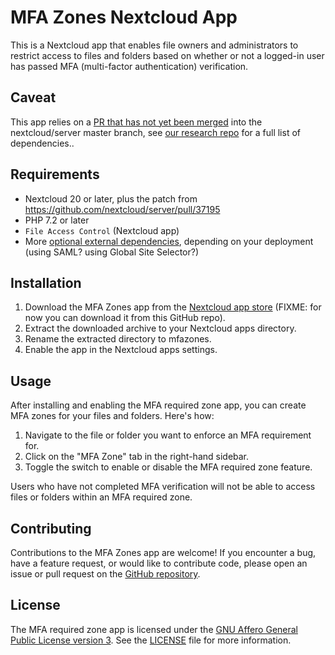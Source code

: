 <!-- SPDX-FileCopyrightText: Pondersource <michiel@pondersource.com> -->
<!-- SPDX-License-Identifier: AGPL-3.0-or-later -->
# MFA Zones Nextcloud App

This is a Nextcloud app that enables file owners and administrators to restrict access to files and folders based on whether or not a logged-in user has passed MFA (multi-factor authentication) verification.

## Caveat
This app relies on a [PR that has not yet been merged](https://github.com/nextcloud/server/pull/37195) into the nextcloud/server master branch, see [our research repo](https://github.com/pondersource/nextcloud-mfa-awareness#nextcloud-mfa-awareness) for a full list of dependencies..

## Requirements

- Nextcloud 20 or later, plus the patch from https://github.com/nextcloud/server/pull/37195
- PHP 7.2 or later
- `File Access Control` (Nextcloud app)
- More [optional external dependencies](https://github.com/pondersource/nextcloud-mfa-awareness#nextcloud-mfa-awareness), depending on your deployment (using SAML? using Global Site Selector?)

## Installation

1. Download the MFA Zones app from the [Nextcloud app store](https://apps.nextcloud.com/apps/mfazones) (FIXME: for now you can download it from this GitHub repo).
2. Extract the downloaded archive to your Nextcloud apps directory.
3. Rename the extracted directory to mfazones.
4. Enable the app in the Nextcloud apps settings.

## Usage

After installing and enabling the MFA required zone app, you can create MFA zones for your files and folders. Here's how:

1. Navigate to the file or folder you want to enforce an MFA requirement for.
2. Click on the "MFA Zone" tab in the right-hand sidebar.
3. Toggle the switch to enable or disable the MFA required zone feature.

Users who have not completed MFA verification will not be able to access files or folders within an MFA required zone.

## Contributing

Contributions to the MFA Zones app are welcome! If you encounter a bug, have a feature request, or would like to contribute code, please open an issue or pull request on the [GitHub repository](https://github.com/pondersource/mfazones).

## License

The MFA required zone app is licensed under the [GNU Affero General Public License version 3](https://www.gnu.org/licenses/agpl-3.0.html). See the [LICENSE](LICENSE) file for more information.
